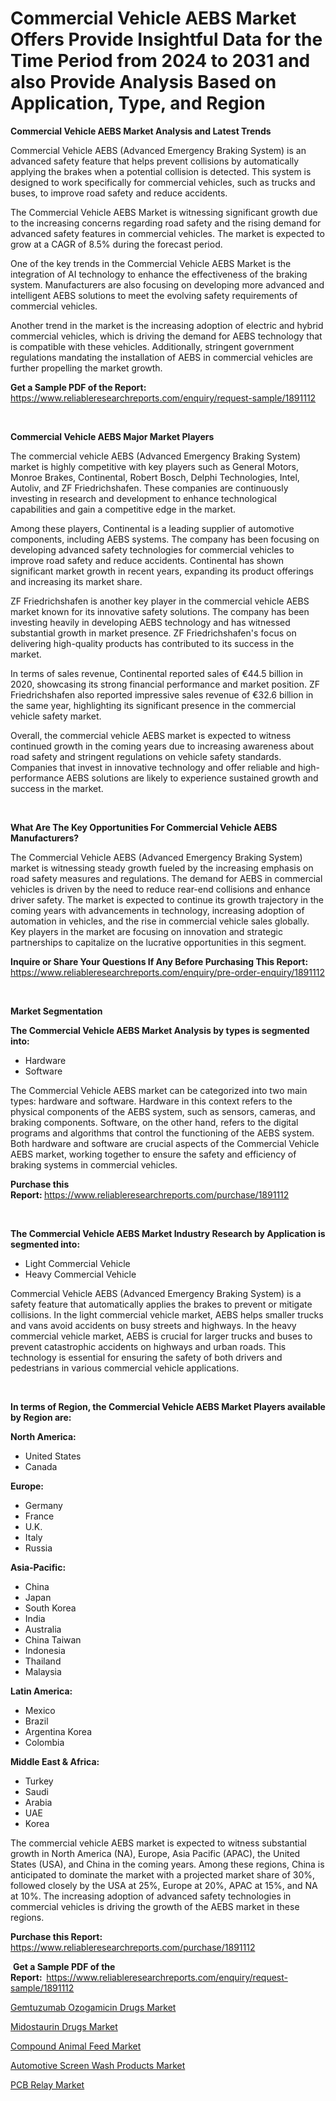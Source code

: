 <p><h1>Commercial Vehicle AEBS Market Offers Provide Insightful Data for the Time Period from 2024 to 2031 and also Provide Analysis Based on Application, Type, and Region</h1></p><p><strong>Commercial Vehicle AEBS Market Analysis and Latest Trends</strong></p>
<p><p>Commercial Vehicle AEBS (Advanced Emergency Braking System) is an advanced safety feature that helps prevent collisions by automatically applying the brakes when a potential collision is detected. This system is designed to work specifically for commercial vehicles, such as trucks and buses, to improve road safety and reduce accidents.</p><p>The Commercial Vehicle AEBS Market is witnessing significant growth due to the increasing concerns regarding road safety and the rising demand for advanced safety features in commercial vehicles. The market is expected to grow at a CAGR of 8.5% during the forecast period.</p><p>One of the key trends in the Commercial Vehicle AEBS Market is the integration of AI technology to enhance the effectiveness of the braking system. Manufacturers are also focusing on developing more advanced and intelligent AEBS solutions to meet the evolving safety requirements of commercial vehicles.</p><p>Another trend in the market is the increasing adoption of electric and hybrid commercial vehicles, which is driving the demand for AEBS technology that is compatible with these vehicles. Additionally, stringent government regulations mandating the installation of AEBS in commercial vehicles are further propelling the market growth.</p></p>
<p><strong>Get a Sample PDF of the Report:&nbsp;</strong> <a href="https://www.reliableresearchreports.com/enquiry/request-sample/1891112">https://www.reliableresearchreports.com/enquiry/request-sample/1891112</a></p>
<p>&nbsp;</p>
<p><strong>Commercial Vehicle AEBS Major Market Players</strong></p>
<p><p>The commercial vehicle AEBS (Advanced Emergency Braking System) market is highly competitive with key players such as General Motors, Monroe Brakes, Continental, Robert Bosch, Delphi Technologies, Intel, Autoliv, and ZF Friedrichshafen. These companies are continuously investing in research and development to enhance technological capabilities and gain a competitive edge in the market.</p><p>Among these players, Continental is a leading supplier of automotive components, including AEBS systems. The company has been focusing on developing advanced safety technologies for commercial vehicles to improve road safety and reduce accidents. Continental has shown significant market growth in recent years, expanding its product offerings and increasing its market share.</p><p>ZF Friedrichshafen is another key player in the commercial vehicle AEBS market known for its innovative safety solutions. The company has been investing heavily in developing AEBS technology and has witnessed substantial growth in market presence. ZF Friedrichshafen's focus on delivering high-quality products has contributed to its success in the market.</p><p>In terms of sales revenue, Continental reported sales of €44.5 billion in 2020, showcasing its strong financial performance and market position. ZF Friedrichshafen also reported impressive sales revenue of €32.6 billion in the same year, highlighting its significant presence in the commercial vehicle safety market.</p><p>Overall, the commercial vehicle AEBS market is expected to witness continued growth in the coming years due to increasing awareness about road safety and stringent regulations on vehicle safety standards. Companies that invest in innovative technology and offer reliable and high-performance AEBS solutions are likely to experience sustained growth and success in the market.</p></p>
<p>&nbsp;</p>
<p><strong>What Are The Key Opportunities For Commercial Vehicle AEBS Manufacturers?</strong></p>
<p><p>The Commercial Vehicle AEBS (Advanced Emergency Braking System) market is witnessing steady growth fueled by the increasing emphasis on road safety measures and regulations. The demand for AEBS in commercial vehicles is driven by the need to reduce rear-end collisions and enhance driver safety. The market is expected to continue its growth trajectory in the coming years with advancements in technology, increasing adoption of automation in vehicles, and the rise in commercial vehicle sales globally. Key players in the market are focusing on innovation and strategic partnerships to capitalize on the lucrative opportunities in this segment.</p></p>
<p><strong>Inquire or Share Your Questions If Any Before Purchasing This Report:</strong> <a href="https://www.reliableresearchreports.com/enquiry/pre-order-enquiry/1891112">https://www.reliableresearchreports.com/enquiry/pre-order-enquiry/1891112</a></p>
<p>&nbsp;</p>
<p><strong>Market Segmentation</strong></p>
<p><strong>The Commercial Vehicle AEBS Market Analysis by types is segmented into:</strong></p>
<p><ul><li>Hardware</li><li>Software</li></ul></p>
<p><p>The Commercial Vehicle AEBS market can be categorized into two main types: hardware and software. Hardware in this context refers to the physical components of the AEBS system, such as sensors, cameras, and braking components. Software, on the other hand, refers to the digital programs and algorithms that control the functioning of the AEBS system. Both hardware and software are crucial aspects of the Commercial Vehicle AEBS market, working together to ensure the safety and efficiency of braking systems in commercial vehicles.</p></p>
<p><strong>Purchase this Report:&nbsp;</strong><a href="https://www.reliableresearchreports.com/purchase/1891112">https://www.reliableresearchreports.com/purchase/1891112</a></p>
<p>&nbsp;</p>
<p><strong>The Commercial Vehicle AEBS Market Industry Research by Application is segmented into:</strong></p>
<p><ul><li>Light Commercial Vehicle</li><li>Heavy Commercial Vehicle</li></ul></p>
<p><p>Commercial Vehicle AEBS (Advanced Emergency Braking System) is a safety feature that automatically applies the brakes to prevent or mitigate collisions. In the light commercial vehicle market, AEBS helps smaller trucks and vans avoid accidents on busy streets and highways. In the heavy commercial vehicle market, AEBS is crucial for larger trucks and buses to prevent catastrophic accidents on highways and urban roads. This technology is essential for ensuring the safety of both drivers and pedestrians in various commercial vehicle applications.</p></p>
<p>&nbsp;</p>
<p><strong>In terms of Region, the Commercial Vehicle AEBS Market Players available by Region are:</strong></p>
<p>
    <p> <strong> North America: </strong>
        <ul>
            <li>United States</li>
            <li>Canada</li>
        </ul>
        </p> 
    <p> <strong> Europe: </strong>
        <ul>
            <li>Germany</li>
            <li>France</li>
            <li>U.K.</li>
            <li>Italy</li>
            <li>Russia</li>
        </ul>
        </p> 
    <p> <strong> Asia-Pacific: </strong>
        <ul>
            <li>China</li>
            <li>Japan</li>
            <li>South Korea</li>
            <li>India</li>
            <li>Australia</li>
            <li>China Taiwan</li>
            <li>Indonesia</li>
            <li>Thailand</li>
            <li>Malaysia</li>
        </ul>
        </p> 
    <p> <strong> Latin America: </strong>
        <ul>
            <li>Mexico</li>
            <li>Brazil</li>
            <li>Argentina Korea</li>
            <li>Colombia</li>
        </ul>
        </p> 
    <p> <strong> Middle East & Africa: </strong>
        <ul>
            <li>Turkey</li>
            <li>Saudi</li>
            <li>Arabia</li>
            <li>UAE</li>
            <li>Korea</li>
        </ul>
    </p>
    </p>
<p><p>The commercial vehicle AEBS market is expected to witness substantial growth in North America (NA), Europe, Asia Pacific (APAC), the United States (USA), and China in the coming years. Among these regions, China is anticipated to dominate the market with a projected market share of 30%, followed closely by the USA at 25%, Europe at 20%, APAC at 15%, and NA at 10%. The increasing adoption of advanced safety technologies in commercial vehicles is driving the growth of the AEBS market in these regions.</p></p>
<p><strong>Purchase this Report: </strong><a href="https://www.reliableresearchreports.com/purchase/1891112">https://www.reliableresearchreports.com/purchase/1891112</a></p>
<p>&nbsp;<strong>Get a Sample PDF of the Report:&nbsp;&nbsp;</strong><a href="https://www.reliableresearchreports.com/enquiry/request-sample/1891112">https://www.reliableresearchreports.com/enquiry/request-sample/1891112</a></p>
<p><strong></strong></p>
<p><p><a href="https://picayune-night-cbd.notion.site/Gemtuzumab-Ozogamicin-Drugs-Market-Research-Report-Provides-thorough-Industry-Overview-which-offers-f8b97cc3088f412d8ea0b25134d28f80">Gemtuzumab Ozogamicin Drugs Market</a></p><p><a href="https://funky-papaya-cf4.notion.site/Midostaurin-Drugs-Market-Research-Report-Provides-Critical-Insights-that-can-help-Shape-Business-Dev-884ef302c40043449b93d2168319f207">Midostaurin Drugs Market</a></p><p><a href="https://view.publitas.com/reportprime-1/compound-animal-feed-market-size-share-trends-analysis-report-by-material-by-type-by-end-user-by-region-and-segment-forecasts-2024-2031/">Compound Animal Feed Market</a></p><p><a href="https://github.com/RichRobinson5/Market-Research-Report-List-3/blob/main/automotive-screen-wash-products-market.md">Automotive Screen Wash Products Market</a></p><p><a href="https://view.publitas.com/reportprime-1/pcb-relay-market-size-share-trends-analysis-report-by-application-regional-outlook-competitive-strategies-and-segment-forecasts-2024-2031/">PCB Relay Market</a></p></p>